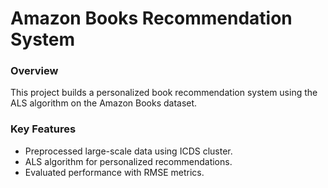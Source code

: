# Amazon Books Recommendation System

### Overview
This project builds a personalized book recommendation system using the ALS algorithm on the Amazon Books dataset.

### Key Features
- Preprocessed large-scale data using ICDS cluster.
- ALS algorithm for personalized recommendations.
- Evaluated performance with RMSE metrics.


